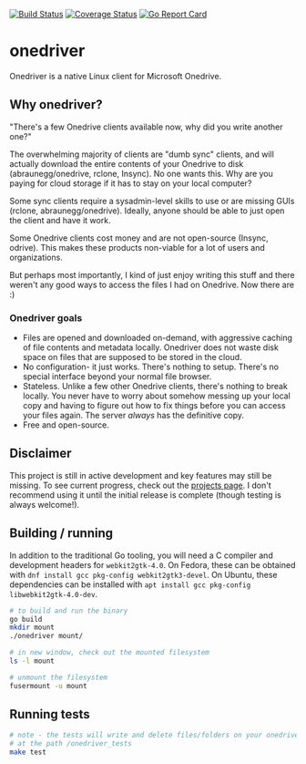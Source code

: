 [![Build Status](https://travis-ci.org/jstaf/onedriver.svg?branch=master)](https://travis-ci.org/jstaf/onedriver)
[![Coverage Status](https://coveralls.io/repos/github/jstaf/onedriver/badge.svg?branch=master)](https://coveralls.io/github/jstaf/onedriver?branch=master)
[![Go Report Card](https://goreportcard.com/badge/github.com/jstaf/onedriver)](https://goreportcard.com/badge/github.com/jstaf/onedriver)

onedriver
======================================

Onedriver is a native Linux client for Microsoft Onedrive.

## Why onedriver?

"There's a few Onedrive clients available now, why did you write another one?"

The overwhelming majority of clients are "dumb sync" clients, and will actually 
download the entire contents of your Onedrive to disk (abraunegg/onedrive, 
rclone, Insync). No one wants this. Why are you paying for cloud storage if it
has to stay on your local computer?

Some sync clients require a sysadmin-level skills to use or are missing GUIs 
(rclone, abraunegg/onedrive). Ideally, anyone should be able to just open the 
client and have it work.

Some Onedrive clients cost money and are not open-source (Insync, odrive). This 
makes these products non-viable for a lot of users and organizations.

But perhaps most importantly, I kind of just enjoy writing this stuff and there
weren't any good ways to access the files I had on Onedrive. Now there are :)

### Onedriver goals

* Files are opened and downloaded on-demand, with aggressive caching of file 
  contents and metadata locally. Onedriver does not waste disk space on files
  that are supposed to be stored in the cloud.
* No configuration- it just works. There's nothing to setup. There's no special
  interface beyond your normal file browser.
* Stateless. Unlike a few other Onedrive clients, there's nothing to 
  break locally. You never have to worry about somehow messing up your local 
  copy and having to figure out how to fix things before you can access your 
  files again. The server *always* has the definitive copy.
* Free and open-source.

## Disclaimer

This project is still in active development and key features may still be 
missing. To see current progress, check out the 
[projects page](https://github.com/jstaf/onedriver/projects/1). 
I don't recommend using it until the initial release is complete (though 
testing is always welcome!). 

## Building / running

In addition to the traditional Go tooling, you will need a C
compiler and development headers for `webkit2gtk-4.0`. On Fedora, these can be
obtained with `dnf install gcc pkg-config webkit2gtk3-devel`. On Ubuntu, these
dependencies can be installed with
`apt install gcc pkg-config libwebkit2gtk-4.0-dev`.

```bash
# to build and run the binary
go build
mkdir mount
./onedriver mount/

# in new window, check out the mounted filesystem
ls -l mount

# unmount the filesystem
fusermount -u mount
```

## Running tests

```bash
# note - the tests will write and delete files/folders on your onedrive account
# at the path /onedriver_tests
make test
```
